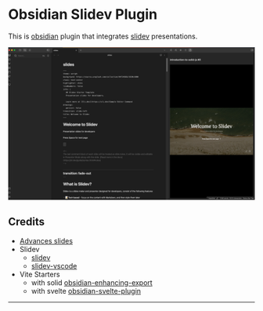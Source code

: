 # Obsidian Slidev Plugin

This is [obsidian](https://obsidian.md) plugin that integrates [slidev](https://github.com/slidevjs/slidev) presentations.

[![screencast](./docs/screenshot.png)](./docs/screencast.mp4)

## Credits

-   [Advances slides](https://github.com/MSzturc/obsidian-advanced-slides)
-   Slidev
    -   [slidev](https://github.com/slidevjs/slidev)
    -   [slidev-vscode](https://github.com/slidevjs/slidev-vscode)
-   Vite Starters
    -   with solid [obsidian-enhancing-export](https://github.com/mokeyish/obsidian-enhancing-export)
    -   with svelte [obsidian-svelte-plugin](https://github.com/emilio-toledo/obsidian-svelte-plugin)

---
